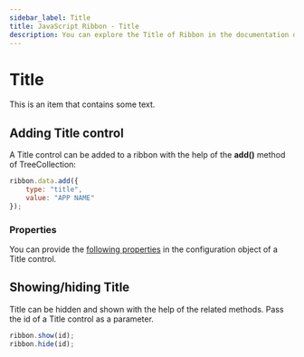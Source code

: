 ```yaml
---
sidebar_label: Title
title: JavaScript Ribbon - Title 
description: You can explore the Title of Ribbon in the documentation of the DHTMLX JavaScript UI library. Browse developer guides and API reference, try out code examples and live demos, and download a free 30-day evaluation version of DHTMLX Suite.
---
```


# Title

This is an item that contains some text.

## Adding Title control

A Title control can be added to a ribbon with the help of the **add()** method of TreeCollection:

~~~js
ribbon.data.add({
    type: "title",
    value: "APP NAME"
});
~~~

### Properties

You can provide the [following properties](ribbon/api/api_title_properties.md) in the configuration object of a Title control.

## Showing/hiding Title

Title can be hidden and shown with the help of the related methods. Pass the id of a Title control as a parameter.

~~~js
ribbon.show(id);
ribbon.hide(id);
~~~

